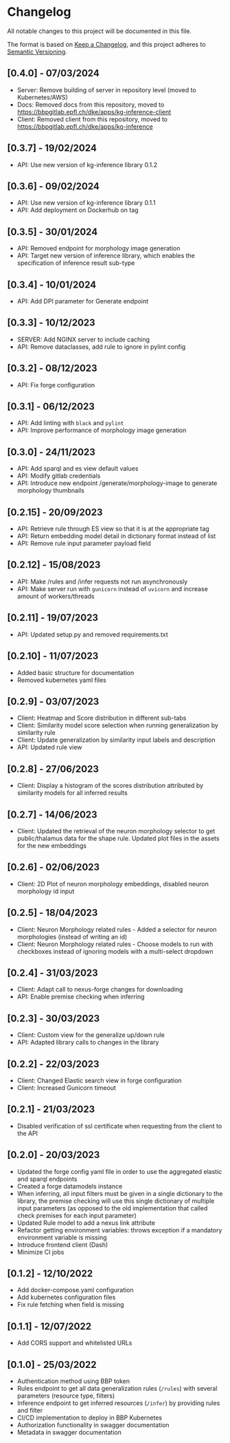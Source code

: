 # Changelog

All notable changes to this project will be documented in this file.

The format is based on [Keep a Changelog](https://keepachangelog.com/en/1.0.0/),
and this project adheres to [Semantic Versioning](https://semver.org/spec/v2.0.0.html).

## [0.4.0] - 07/03/2024

- Server: Remove building of server in repository level (moved to Kubernetes/AWS)
- Docs: Removed docs from this repository, moved to https://bbpgitlab.epfl.ch/dke/apps/kg-inference-client
- Client: Removed client from this repository, moved to https://bbpgitlab.epfl.ch/dke/apps/kg-inference
 
## [0.3.7] - 19/02/2024

- API: Use new version of kg-inference library 0.1.2

## [0.3.6] - 09/02/2024

- API: Use new version of kg-inference library 0.1.1
- API: Add deployment on Dockerhub on tag

## [0.3.5] - 30/01/2024

- API: Removed endpoint for morphology image generation
- API: Target new version of inference library, which enables the specification of inference result sub-type

## [0.3.4] - 10/01/2024

- API: Add DPI parameter for Generate endpoint

## [0.3.3] - 10/12/2023

- SERVER: Add NGINX server to include caching
- API: Remove dataclasses, add rule to ignore in pylint config

## [0.3.2] - 08/12/2023

- API: Fix forge configuration

## [0.3.1] - 06/12/2023

- API: Add linting with `black` and `pylint`
- API: Improve performance of morphology image generation

## [0.3.0] - 24/11/2023

- API: Add sparql and es view default values
- API: Modify gitlab credentials
- API: Introduce new endpoint /generate/morphology-image to generate morphology thumbnails

## [0.2.15] - 20/09/2023

- API: Retrieve rule through ES view so that it is at the appropriate tag
- API: Return embedding model detail in dictionary format instead of list
- API: Remove rule input parameter payload field

## [0.2.12] - 15/08/2023

- API: Make /rules and /infer requests not run asynchronously
- API: Make server run with `gunicorn` instead of `uvicorn` and increase amount of workers/threads

## [0.2.11] - 19/07/2023

- API: Updated setup.py and removed requirements.txt

## [0.2.10] - 11/07/2023

- Added basic structure for documentation
- Removed kubernetes yaml files

## [0.2.9] - 03/07/2023

- Client: Heatmap and Score distribution in different sub-tabs
- Client: Similarity model score selection when running generalization by similarity rule
- Client: Update generalization by similarity input labels and description
- API: Updated rule view

## [0.2.8] - 27/06/2023

- Client: Display a histogram of the scores distribution attributed by similarity models for all
  inferred results

## [0.2.7] - 14/06/2023

- Client: Updated the retrieval of the neuron morphology selector to get public/thalamus data
  for the shape rule. Updated plot files in the assets for the new embeddings

## [0.2.6] - 02/06/2023

- Client: 2D Plot of neuron morphology embeddings, disabled neuron morphology id input

## [0.2.5] - 18/04/2023

- Client: Neuron Morphology related rules - Added a selector for neuron morphologies (instead of writing an id)
- Client: Neuron Morphology related rules - Choose models to run with checkboxes instead of
  ignoring models with a multi-select dropdown

## [0.2.4] - 31/03/2023

- Client: Adapt call to nexus-forge changes for downloading
- API: Enable premise checking when inferring

## [0.2.3] - 30/03/2023

- Client: Custom view for the generalize up/down rule
- API: Adapted library calls to changes in the library

## [0.2.2] - 22/03/2023

- Client: Changed Elastic search view in forge configuration
- Client: Increased Gunicorn timeout

## [0.2.1] - 21/03/2023

- Disabled verification of ssl certificate when requesting from the client to the API

## [0.2.0] - 20/03/2023

- Updated the forge config yaml file in order to use the aggregated elastic and sparql endpoints
- Created a forge datamodels instance
- When inferring, all input filters must be given in a single dictionary to the library, the premise checking will use
  this single dictionary of multiple input parameters
  (as opposed to the old implementation that called check premises for each input parameter)
- Updated Rule model to add a nexus link attribute
- Refactor getting environment variables: throws exception if a mandatory environment variable is missing
- Introduce frontend client (Dash)
- Minimize CI jobs

## [0.1.2] - 12/10/2022

- Add docker-compose.yaml configuration
- Add kubernetes configuration files
- Fix rule fetching when field is missing

## [0.1.1] - 12/07/2022

- Add CORS support and whitelisted URLs

## [0.1.0] - 25/03/2022

- Authentication method using BBP token
- Rules endpoint to get all data generalization rules (`/rules`) with several parameters (resource type, filters)
- Inference endpoint to get inferred resources (`/infer`) by providing rules and filter
- CI/CD implementation to deploy in BBP Kubernetes
- Authorization functionality in swagger documentation
- Metadata in swagger documentation
